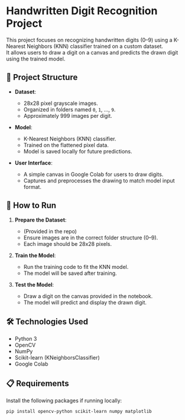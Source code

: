 # Handwritten Digit Recognition Project

This project focuses on recognizing handwritten digits (0–9) using a K-Nearest Neighbors (KNN) classifier trained on a custom dataset.  
It allows users to draw a digit on a canvas and predicts the drawn digit using the trained model.

## 📂 Project Structure

- **Dataset**:
  - 28x28 pixel grayscale images.
  - Organized in folders named `0`, `1`, ..., `9`.
  - Approximately 999 images per digit.

- **Model**:
  - K-Nearest Neighbors (KNN) classifier.
  - Trained on the flattened pixel data.
  - Model is saved locally for future predictions.

- **User Interface**:
  - A simple canvas in Google Colab for users to draw digits.
  - Captures and preprocesses the drawing to match model input format.

## 🚀 How to Run
1. **Prepare the Dataset**:
   - (Provided in the repo)
   - Ensure images are in the correct folder structure (0–9).
   - Each image should be 28x28 pixels.

3. **Train the Model**:
   - Run the training code to fit the KNN model.
   - The model will be saved after training.

4. **Test the Model**:
   - Draw a digit on the canvas provided in the notebook.
   - The model will predict and display the drawn digit.

## 🛠 Technologies Used

- Python 3
- OpenCV
- NumPy
- Scikit-learn (KNeighborsClassifier)
- Google Colab

## 📋 Requirements

Install the following packages if running locally:

```bash
pip install opencv-python scikit-learn numpy matplotlib
